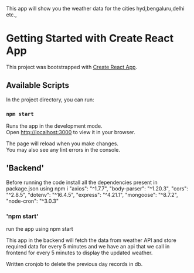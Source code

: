 This app will show you the weather data for the cities hyd,bengaluru,delhi etc.,

# Getting Started with Create React App

This project was bootstrapped with [Create React App](https://github.com/facebook/create-react-app).

## Available Scripts

In the project directory, you can run:

### `npm start`

Runs the app in the development mode.\
Open [http://localhost:3000](http://localhost:3000) to view it in your browser.

The page will reload when you make changes.\
You may also see any lint errors in the console.

##  'Backend'
Before running the code install all the dependencies present in package.json using npm i
    "axios": "^1.7.7",
    "body-parser": "^1.20.3",
    "cors": "^2.8.5",
    "dotenv": "^16.4.5",
    "express": "^4.21.1",
    "mongoose": "^8.7.2",
    "node-cron": "^3.0.3"
### 'npm start'
run the app using npm start 

This app in the backend will fetch the data from weather API and store required data for every 5 minutes and we have an api that we call in frontend for every 5 minutes to display the updated weather.

Written cronjob to delete the previous day records in db.
